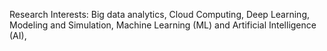 Research Interests: 
Big data analytics, Cloud Computing,
Deep Learning, Modeling and Simulation,
Machine Learning (ML) and Artificial Intelligence (AI),

<!---
mdshamim000/mdshamim000 is a ✨ special ✨ repository because its `README.md` (this file) appears on your GitHub profile.
You can click the Preview link to take a look at your changes.
--->
